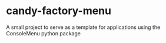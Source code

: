 # candy-factory-menu
A small project to serve as a template for applications using the ConsoleMenu python package
